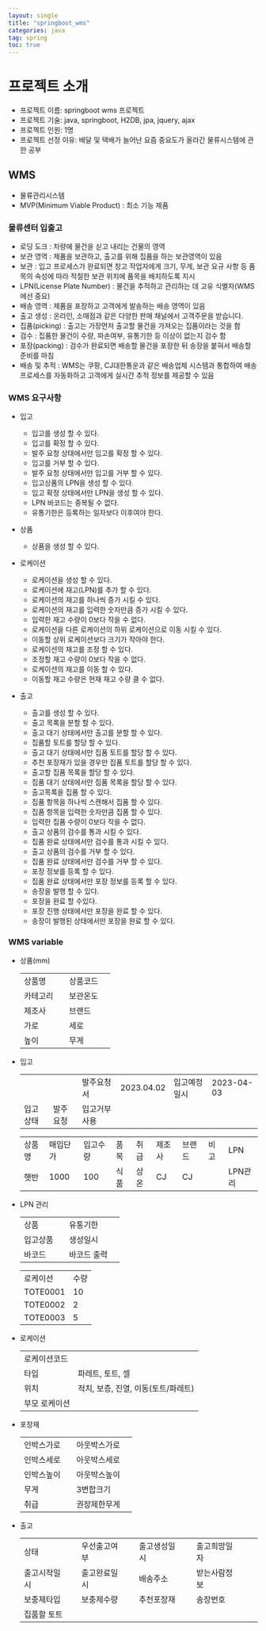 ```yaml
---
layout: single
title: "springboot_wms"
categories: java
tag: spring
toc: true
---
```


# 프로젝트 소개
- 프로젝트 이름: springboot wms 프로젝트
- 프로젝트 기술: java, springboot, H2DB, jpa, jquery, ajax
- 프로젝트 인원: 1명
- 프로젝트 선정 이유: 배달 및 택배가 늘어난 요즘 중요도가 올라간 물류시스템에 관한 공부

## WMS

- 물류관리시스템
- MVP(Minimum Viable Product) : 최소 기능 제품

### 물류센터 입출고
- 로딩 도크 : 차량에 물건을 싣고 내리는 건물의 영역
- 보관 영역 : 제품을 보관하고, 출고를 위해 집품을 하는 보관영역이 있음
- 보관 : 입고 프로세스가 완료되면 창고 작업자에게 크기, 무게, 보관 요규 사항 등 품목의 속성에 따라 적절한 보관 위치에 품목을 배치하도록 지시
- LPN(License Plate Number) : 물건을 추적하고 관리하는 데 고유 식별자(WMS에선 중요)
- 배송 영역 : 제품을 포장하고 고객에게 발송하는 배송 영역이 있음
- 출고 생성 : 온라인, 소매점과 같은 다양한 판매 채널에서 고객주문을 받습니다.
- 집품(picking) : 출고는 가장먼저 출고할 물건을 가져오는 집품이라는 것을 함
- 검수 : 집품한 물건이 수량, 파손여부, 유통기한 등 이상이 없는지 검수 함
- 포장(packing) : 검수가 완료되면 배송할 물건을 포장한 뒤 송장을 붙혀서 배송할 준비를 마침
- 배송 및 추적 : WMS는 쿠팡, CJ대한통운과 같은 배송업체 시스템과 통합하여 배송 프로세스를 자동화하고 고객에게 실시간 추적 정보를 제공할 수 있음


### WMS 요구사항

- 입고
  - 입고를 생성 할 수 있다.
  - 입고를 확정 할 수 있다.
  - 발주 요청 상태에서만 입고를 확정 할 수 있다.
  - 입고를 거부 할 수 있다.
  - 발주 요청 상태에서만 입고를 거부 할 수 있다.
  - 입고상품의 LPN을 생성 할 수 있다.
  - 입고 확정 상태에서만 LPN을 생성 할 수 있다.
  - LPN 바코드는 중복될 수 없다.
  - 유통기한은 등록하는 일자보다 이후여야 한다.

- 상품
  - 상품을 생성 할 수 있다.

- 로케이션
  - 로케이션을 생성 할 수 있다.
  - 로케이션에 재고(LPN)를 추가 할 수 있다.
  - 로케이션의 재고를 하나씩 증가 시킬 수 있다.
  - 로케이션의 재고를 입력한 숫자만큼 증가 시킬 수 있다.
  - 입력한 재고 수량이 0보다 작을 수 없다.
  - 로케이션을 다른 로케이션의 하위 로케이션으로 이동 시킬 수 있다.
  - 이동할 상위 로케이션보다 크기가 작아야 한다.
  - 로케이션의 재고를 조정 할 수 있다.
  - 조정할 재고 수량이 0보다 작을 수 없다.
  - 로케이션의 재고를 이동 할 수 있다.
  - 이동할 재고 수량은 현재 재고 수량 클 수 없다.
  
- 출고
  - 출고를 생성 할 수 있다.
  - 출고 목록을 분할 할 수 있다.
  - 출고 대기 상태에서만 출고를 분할 할 수 있다.
  - 집품할 토트를 할당 할 수 있다.
  - 출고 대기 상태에서만 집품 토트를 할당 할 수 있다.
  - 추천 포장재가 있을 경우만 집품 토트를 할당 할 수 있다.
  - 출고할 집품 목록을 할당 할 수 있다.
  - 집품 대기 상태에서만 집품 목록을 할당 할 수 있다.
  - 출고목록을 집품 할 수 있다.
  - 집품 항목을 하나씩 스캔해서 집품 할 수 있다.
  - 집품 항목을 입력한 숫자만큼 집품 할 수 있다.
  - 입력한 집품 수량이 0보다 작을 수 없다.
  - 출고 상품의 검수를 통과 시킬 수 있다.
  - 집품 완료 상태에서만 검수를 통과 시킬 수 있다.
  - 출고 상품의 검수를 거부 할 수 있다.
  - 집품 완료 상태에서만 검수를 거부 할 수 있다.
  - 포장 정보를 등록 할 수 있다.
  - 집품 완료 상태에서만 포장 정보를 등록 할 수 있다.
  - 송장을 발행 할 수 있다.
  - 포장을 완료 할 수있다.
  - 포장 진행 상태에서만 포장을 완료 할 수 있다.
  - 송장이 발행된 상태에서만 포장을 완료 할 수 있다.

### WMS variable

- 상품(mm)

  |  |  |  |  |
  |---|---|---|---|
  | 상품명 |  | 상품코드 |  |
  | 카테고리 |  | 보관온도 |  |
  | 제조사 |  | 브랜드 |  |
  | 가로 |  | 세로 |  |
  | 높이 |  | 무게 |  |

- 입고

  |  |  |  |  |  |  |  
  |---|---|---|---|---|---|
  |  |  | 발주요청서 | 2023.04.02 | 입고예정일시 | 2023-04-03 |  
  | 입고상태 | 발주요청 | 입고거부사용 |  |  |  | 

  |  |  |  |  |  |  |  |  |  | 
  |---|---|---|---|---|---|---|---|---|
  | 상품명 | 매입단가 | 입고수량 | 품목 | 취급 | 제조사 | 브랜드 | 비고 | LPN |
  | 햇반 | 1000 | 100 | 식품 | 상온 | CJ | CJ |  | LPN관리 |

- LPN 관리

  |  |  |  |  |
  |---|---|---|---|
  | 상품 |  | 유통기한 |  |
  | 입고상품 |  | 생성일시 |  |
  | 바코드 |  | 바코드 출력 |  |

  |  |  | 
  |---|---|
  | 로케이션 | 수량 |
  | TOTE0001 | 10 | 
  | TOTE0002 | 2 |  
  | TOTE0003 | 5 |  

- 로케이션

  |  |  | 
  |---|---|
  | 로케이션코드 |  |
  | 타입 | 파레트, 토트, 셀 | 
  | 위치 | 적치, 보층, 진열, 이동(토트/파레트) |  
  | 부모 로케이션 |  |  

- 포장재

  |  |  |  |  |
  |---|---|---|---|
  | 인박스가로 |  | 아웃박스가로 |  |
  | 인박스세로 |  | 아웃박스세로 |  |
  | 인박스높이 |  | 아웃박스높이 |  |
  | 무게 |  | 3변합크기 |  |
  | 취급 |  | 권장제한무게 |  |

- 출고

  |  |  |  |  |  |  |  |  |  |
  |---|---|---|---|---|---|---|---|---|
  | 상태 |  | 우선출고여부 |  | 출고생성일시 |  | 출고희망일자 |  |
  | 출고시작일시 |  | 출고완료일시 |  | 배송주소 |  | 받는사람정보 |  |
  | 보충제타입 |  | 보충제수량 |  | 추천포장재 |  | 송장번호 |  |
  | 집품할 토트 |  |  |  |  |  |  |  | 


